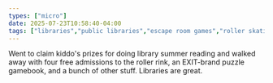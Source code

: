 ```yaml
---
types: ["micro"]
date: 2025-07-23T10:58:40-04:00
tags: ["libraries","public libraries","escape room games","roller skating"]
---
```

Went to claim kiddo's prizes for doing library summer reading and walked away with four free admissions to the roller rink, an EXIT-brand puzzle gamebook, and a bunch of other stuff. Libraries are great.